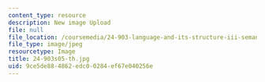 ```yaml
---
content_type: resource
description: New image Upload
file: null
file_location: /coursemedia/24-903-language-and-its-structure-iii-semantics-and-pragmatics-spring-2005/9ce5de884862edc00284ef67e040256e_24-903s05-th.jpg
file_type: image/jpeg
resourcetype: Image
title: 24-903s05-th.jpg
uid: 9ce5de88-4862-edc0-0284-ef67e040256e
---
```

